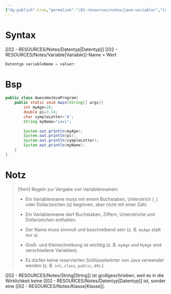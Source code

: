 ```yaml
---
{"dg-publish":true,"permalink":"/02-resources/notes/java-variable/","tags":["code/java"],"noteIcon":"","updated":"2025-08-26T16:35:05.172+02:00"}
---
```


# Syntax
[[02 - RESOURCES/Notes/Datentyp\|Datentyp]]  [[02 - RESOURCES/Notes/Variable\|Variable]]-Name = Wert

```java
Datentyp variableName = valuer;
```
# Bsp

```java
public class AwesomeJavaProgram{
	public static void main(String[] args){
		int myAge=28;
		double pi=3.14;
		char sympleLetter='A';
		String myName="Levi";
	
		System.out.println(myAge);
		System.out.println(pi);
		System.out.println(sympleLetter);
		System.out.println(myName);
	}
}
```

# Notz

>[!hint] Regeln zur Vergabe von Variablennamen:
>- Ein Variablenname muss mit einem Buchstaben, Unterstrich (`_`) oder Dollarzeichen (`$`) beginnen, aber nicht mit einer Zahl.
>  
>- Ein Variablenname darf Buchstaben, Ziffern, Unterstriche und Dollarzeichen enthalten.
>  
>- Der Name muss sinnvoll und beschreibend sein (z. B. `myAge` statt nur `a`).
>  
>- Groß- und Kleinschreibung ist wichtig (z. B. `myAge` und `MyAge` sind verschiedene Variablen).
>  
>- Es dürfen keine reservierten Schlüsselwörter von Java verwendet werden (z. B. `int`, `class`, `public`, etc.).

[[02 - RESOURCES/Notes/String\|String]] ist großgeschrieben, weil es in die Wirklichkeit keine [[02 - RESOURCES/Notes/Datentyp\|Datentyp]] ist, sonder eine [[02 - RESOURCES/Notes/Klasse\|Klasse]].